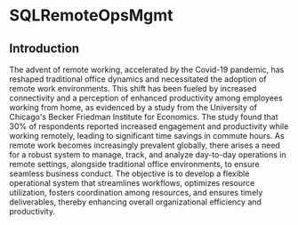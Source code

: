 # SQLRemoteOpsMgmt

## Introduction
The advent of remote working, accelerated by the Covid-19 pandemic, has reshaped traditional office dynamics and necessitated the adoption of remote work environments. This shift has been fueled by increased connectivity and a perception of enhanced productivity among employees working from home, as evidenced by a study from the University of Chicago's Becker Friedman Institute for Economics. The study found that 30% of respondents reported increased engagement and productivity while working remotely, leading to significant time savings in commute hours. As remote work becomes increasingly prevalent globally, there arises a need for a robust system to manage, track, and analyze day-to-day operations in remote settings, alongside traditional office environments, to ensure seamless business conduct. The objective is to develop a flexible operational system that streamlines workflows, optimizes resource utilization, fosters coordination among resources, and ensures timely deliverables, thereby enhancing overall organizational efficiency and productivity.

